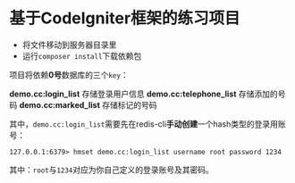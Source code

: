 # 基于CodeIgniter框架的练习项目



- 将文件移动到服务器目录里
- 运行`composer install`下载依赖包

项目将依赖**0号**数据库的三个`key`：

**demo.cc:login_list**		存储登录用户信息
**demo.cc:telephone_list**	存储添加的号码
**demo.cc:marked_list**		存储标记的号码

其中，`demo.cc:login_list`需要先在redis-cli**手动创建**一个hash类型的登录用账号：

```shell
127.0.0.1:6379> hmset demo.cc:login_list username root password 1234
```

其中：`root`与`1234`对应为你自己定义的登录账号及其密码。